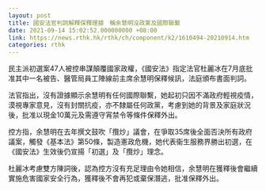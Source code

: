 ```yaml
---
layout: post
title: 國安法官判詞解釋保釋理據　稱余慧明沒政黨及國際聯繫
date: 2021-09-14 15:02:52.000000000 +08:00
link: https://news.rthk.hk/rthk/ch/component/k2/1610494-20210914.htm
categories: rthk
---
```


民主派初選案47人被控串謀顛覆國家政權，《國安法》指定法官杜麗冰在7月底批准其中一名被告、醫管局員工陣線前主席余慧明保釋候訊，法庭頒布書面判詞。

法官指出，沒有證據顯示余慧明有任何國際聯繫，她起初只因不滿政府輕視疫情，漠視專家意見，沒有封關抗疫，亦不隸屬任何政黨，考慮到她的背景及家庭狀況後，批准以現金10萬元及需遵守宵禁令等條件保釋外出。

控方指，余慧明在去年撰文鼓吹「攬炒」議會，在爭取35席後全面否決所有政府議案，觸發《基本法》第50條，製造憲政危機，她代表衞生服務界勝出初選，在《國安法》生效後仍宣揚「初選」及「攬炒」理念。

杜麗冰考慮雙方陳詞後，認為控方沒有充足理由令她相信，余慧明在獲釋後會繼續實施危害國家安全行為，獲釋後不會再犯或棄保潛逃，批准保釋外出。
